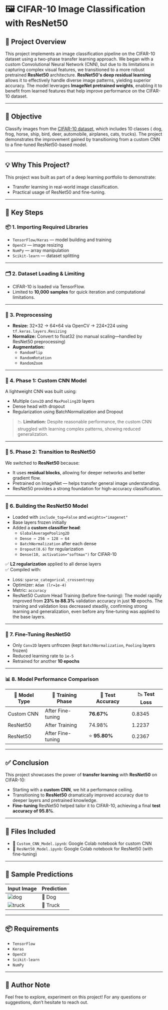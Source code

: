 # 🖼️ CIFAR-10 Image Classification with ResNet50

## 📌 Project Overview
This project implements an image classification pipeline on the CIFAR-10 dataset using a two-phase transfer learning approach. We began with a custom Convolutional Neural Network (CNN), but due to its limitations in capturing complex visual features, we transitioned to a more robust pretrained **ResNet50** architecture. **ResNet50's deep residual learning** allows it to effectively handle diverse image patterns, yielding superior accuracy. The model leverages **ImageNet pretrained weights**, enabling it to benefit from learned features that help improve performance on the CIFAR-10 dataset.


---

## 🎯 Objective
Classify images from the [CIFAR-10 dataset](https://www.cs.toronto.edu/~kriz/cifar.html), which includes 10 classes ( dog, frog, horse, ship, bird, deer, automobile, airplanes, cats, trucks). The project demonstrates the improvement gained by transitioning from a custom CNN to a fine-tuned ResNet50-based model.

---
## 💡 Why This Project?
This project was built as part of a deep learning portfolio to demonstrate:
- Transfer learning in real-world image classification.
- Practical usage of ResNet50 and fine-tuning.
---

## 🔑 Key Steps

### 📦 1. Importing Required Libraries
- `TensorFlow/Keras` — model building and training
- `OpenCV` — image resizing
- `NumPy` — array manipulation
- `Scikit-learn` — dataset splitting

---

### 🗂️ 2. Dataset Loading & Limiting
- CIFAR-10 is loaded via TensorFlow.
- Limited to **10,000 samples** for quick iteration and computational limitations.

---

### 🧼 3. Preprocessing
- **Resize:** 32×32 → 64×64 via OpenCV → 224×224 using `tf.keras.layers.Resizing`
- **Normalize:** Convert to float32 (no manual scaling—handled by ResNet50 preprocessing)
- **Augmentation:**
  - `RandomFlip`
  - `RandomRotation`
  - `RandomZoom`

---

### 🧪 4. Phase 1: Custom CNN Model
A lightweight CNN was built using:
- Multiple `Conv2D` and `MaxPooling2D` layers
- Dense head with dropout
- Regularization using BatchNormalization and Dropout

> 📉 **Limitation:** Despite reasonable performance, the custom CNN struggled with learning complex patterns, showing reduced generalization.

---

### 🚀 5. Phase 2: Transition to ResNet50
We switched to **ResNet50** because:
- It uses **residual blocks**, allowing for deeper networks and better gradient flow.
- Pretrained on ImageNet — helps transfer general image understanding.
- ResNet50 provides a strong foundation for high-accuracy classification.

---

### 🧱 6.  Building the ResNet50 Model
- Loaded with `include_top=False` and `weights="imagenet"`
- Base layers frozen initially
- Added a **custom classifier head**:
  - `GlobalAveragePooling2D`
  - `Dense → 256 → 128 → 64`
  - `BatchNormalization` after each dense
  - `Dropout(0.6)` for regularization
  - `Dense(10, activation="softmax")` for CIFAR-10

✅ **L2 regularization** applied to all dense layers  
✅ Compiled with:
- Loss: `sparse_categorical_crossentropy`
- Optimizer: `Adam (lr=1e-4)`
- Metric: `accuracy`
- ResNet50 Custom Head Training (before fine-tuning):
The model rapidly improved from **23% to 88.3%** validation accuracy in just **10** epochs. The training and validation loss decreased steadily, confirming strong learning and generalization, even before any fine-tuning was applied to the base layers.
---

### 🔁 7. Fine-Tuning ResNet50
- Only `Conv2D` layers unfrozen (kept `BatchNormalization`, `Pooling` layers frozen)
- Reduced learning rate to `1e-5`
- Retrained for another **10 epochs**

---

### 📊 8. Model Performance Comparison

| 🧠 **Model Type** | 🔄 **Training Phase**         | 🎯 **Test Accuracy** | 📉 **Test Loss** |
|-------------------|-------------------------------|----------------------|------------------|
| Custom CNN        | After Fine-tuning             | **76.67%**           | 0.8345           |
| ResNet50          | After Training                | 74.98%               | 1.2237           |
| ResNet50          | After Fine-tuning             | ⭐ **95.80%**        | 0.2367           |

---

## ✅ Conclusion
This project showcases the power of **transfer learning** with **ResNet50** on CIFAR-10:
- Starting with a **custom CNN**, we hit a performance ceiling.
- Transitioning to **ResNet50** dramatically improved accuracy due to deeper layers and pretrained knowledge.
- **Fine-tuning** ResNet50 helped tailor it to CIFAR-10, achieving a final **test accuracy of 95.8%**.

---

## 📁 Files Included
- 📓 `Custom_CNN_Model.ipynb`: Google Colab notebook for custom CNN
- 📓 `ResNet50_Model.ipynb`: Google Colab notebook for ResNet50 (with fine-tuning)

---
## 🎉 Sample Predictions

| Input Image | Prediction |
|-------------|------------|
| ![dog](images/dog.png) | 🐶 Dog |
| ![truck](images/truck.png) | 🚛 Truck |

---

## 📦 Requirements
- `TensorFlow`
- `Keras`
- `OpenCV`
- `Scikit-learn`
- `NumPy`

---

## 🧠 Author Note
Feel free to explore, experiment on this project! For any questions or suggestions, don’t hesitate to reach out.

